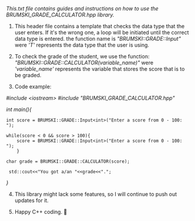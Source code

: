 
_This.txt file contains guides and instructions on how to use the BRUMSKI_GRADE_CALCULATOR.hpp library._

1. This header file contains a template that checks the data type that the user enters. If it's the wrong one, a loop will be initiated until the correct data type is entered. the function name is *"BRUMSKI::GRADE::Input<T>"* were *'T'* represents the data type that the user is using.

2. To check the grade of the student, we use the function: *"BRUMSKI::GRADE::CALCULATOR(variable_name)"* were *'variable_name'* represents the variable that stores the score that is to be graded.

3. Code example:

*\#include \<iostream>
\#include "BRUMSKI_GRADE_CALCULATOR.hpp"*

*int main(){*

    int score = BRUMSKI::GRADE::Input<int>("Enter a score from 0 - 100: ");

    while(score < 0 && score > 100){
        score = BRUMSKI::GRADE::Input<int>("Enter a score from 0 - 100: ");
        }

    char grade = BRUMSKI::GRADE::CALCULATOR(score);

     std::cout<<"You got a/an "<<grade<<"."; 
*}*

4. This library might lack some features, so I will continue to push out updates for it.

5. Happy C++ coding. 💪
